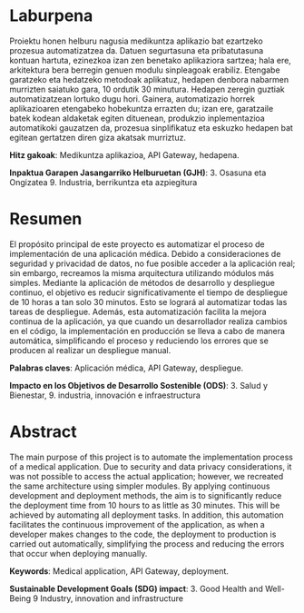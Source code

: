 # Laburpena
Proiektu honen helburu nagusia medikuntza aplikazio bat ezartzeko prozesua automatizatzea da. Datuen
segurtasuna eta pribatutasuna kontuan hartuta, ezinezkoa izan zen benetako aplikaziora sartzea; hala ere,
arkitektura bera berregin genuen modulu sinpleagoak erabiliz.
Etengabe garatzeko eta hedatzeko metodoak aplikatuz, hedapen denbora nabarmen murrizten saiatuko
gara, 10 ordutik 30 minutura. Hedapen zeregin guztiak automatizatzean lortuko dugu hori. Gainera,
automatizazio horrek aplikazioaren etengabeko hobekuntza errazten du; izan ere, garatzaile batek kodean
aldaketak egiten dituenean, produkzio inplementazioa automatikoki gauzatzen da, prozesua sinplifikatuz
eta eskuzko hedapen bat egitean gertatzen diren giza akatsak murriztuz.

**Hitz gakoak**: Medikuntza aplikazioa, API Gateway, hedapena.

**Inpaktua Garapen Jasangarriko Helburuetan (GJH)**: 3. Osasuna eta Ongizatea 9. Industria, berrikuntza
eta azpiegitura

# Resumen
El propósito principal de este proyecto es automatizar el proceso de implementación de una aplicación
médica. Debido a consideraciones de seguridad y privacidad de datos, no fue posible acceder a la
aplicación real; sin embargo, recreamos la misma arquitectura utilizando módulos más simples.
Mediante la aplicación de métodos de desarrollo y despliegue continuo, el objetivo es reducir
significativamente el tiempo de despliegue de 10 horas a tan solo 30 minutos. Esto se logrará al
automatizar todas las tareas de despliegue. Además, esta automatización facilita la mejora continua de la
aplicación, ya que cuando un desarrollador realiza cambios en el código, la implementación en producción
se lleva a cabo de manera automática, simplificando el proceso y reduciendo los errores que se producen
al realizar un despliegue manual.

**Palabras claves**: Aplicación médica, API Gateway, despliegue.

**Impacto en los Objetivos de Desarrollo Sostenible (ODS)**: 3. Salud y Bienestar, 9. industria, innovación
e infraestructura

# Abstract
The main purpose of this project is to automate the implementation process of a medical application. Due
to security and data privacy considerations, it was not possible to access the actual application; however,
we recreated the same architecture using simpler modules.
By applying continuous development and deployment methods, the aim is to significantly reduce the
deployment time from 10 hours to as little as 30 minutes. This will be achieved by automating all
deployment tasks. In addition, this automation facilitates the continuous improvement of the application,
as when a developer makes changes to the code, the deployment to production is carried out
automatically, simplifying the process and reducing the errors that occur when deploying manually.

**Keywords**: Medical application, API Gateway, deployment.

**Sustainable Development Goals (SDG) impact**: 3. Good Health and Well-Being 9 Industry, innovation
and infrastructure
